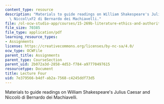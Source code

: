 ```yaml
---
content_type: resource
description: "Materials to guide readings on William Shakespeare's Julius Caesar and\
  \ Niccol\xF2 di Bernardo dei Machiavelli."
file: /ol-ocw-studio-app/courses/15-269b-literature-ethics-and-authority-fall-2002/7e379566b4dfab2a7568c4245ddf73d5_lecture4.pdf
file_size: 70385
file_type: application/pdf
learning_resource_types:
- Assignments
license: https://creativecommons.org/licenses/by-nc-sa/4.0/
ocw_type: OCWFile
parent_title: Assignments
parent_type: CourseSection
parent_uid: 2b072a3d-2858-4d53-f784-a97770497615
resourcetype: Document
title: Lecture Four
uid: 7e379566-b4df-ab2a-7568-c4245ddf73d5
---
```

Materials to guide readings on William Shakespeare's Julius Caesar and Niccolò di Bernardo dei Machiavelli.